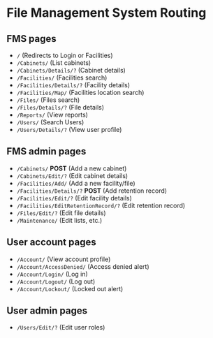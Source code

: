 # File Management System Routing

## FMS pages

- `/` (Redirects to Login or Facilities)
- `/Cabinets/` (List cabinets)
- `/Cabinets/Details/?` (Cabinet details)
- `/Facilities/` (Facilities search)
- `/Facilities/Details/?` (Facility details)
- `/Facilities/Map/` (Facilities location search)
- `/Files/` (Files search)
- `/Files/Details/?` (File details)
- `/Reports/` (View reports)
- `/Users/` (Search Users)
- `/Users/Details/?` (View user profile)

## FMS admin pages

- `/Cabinets/` **POST** (Add a new cabinet)
- `/Cabinets/Edit/?` (Edit cabinet details)
- `/Facilities/Add/` (Add a new facility/file)
- `/Facilities/Details/?` **POST** (Add retention record)
- `/Facilities/Edit/?` (Edit facility details)
- `/Facilities/EditRetentionRecord/?` (Edit retention record)
- `/Files/Edit/?` (Edit file details)
- `/Maintenance/` (Edit lists, etc.)

## User account pages

- `/Account/` (View account profile)
- `/Account/AccessDenied/` (Access denied alert)
- `/Account/Login/` (Log in)
- `/Account/Logout/` (Log out)
- `/Account/Lockout/` (Locked out alert)

## User admin pages

- `/Users/Edit/?` (Edit user roles)
